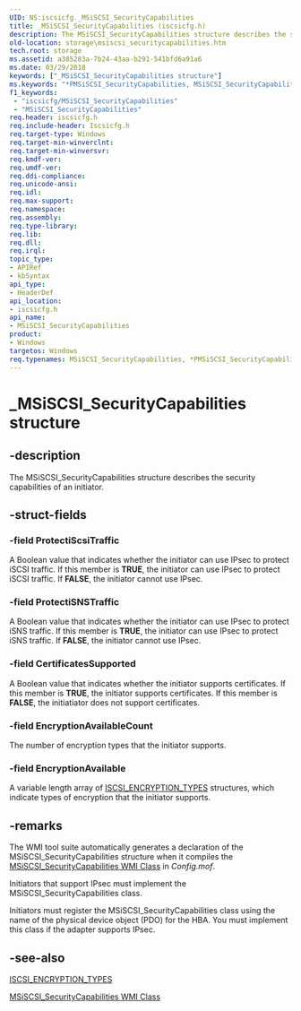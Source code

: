 ```yaml
---
UID: NS:iscsicfg._MSiSCSI_SecurityCapabilities
title: _MSiSCSI_SecurityCapabilities (iscsicfg.h)
description: The MSiSCSI_SecurityCapabilities structure describes the security capabilities of an initiator.
old-location: storage\msiscsi_securitycapabilities.htm
tech.root: storage
ms.assetid: a385283a-7b24-43aa-b291-541bfd6a91a6
ms.date: 03/29/2018
keywords: ["_MSiSCSI_SecurityCapabilities structure"]
ms.keywords: "*PMSiSCSI_SecurityCapabilities, MSiSCSI_SecurityCapabilities, MSiSCSI_SecurityCapabilities structure [Storage Devices], PMSiSCSI_SecurityCapabilities, PMSiSCSI_SecurityCapabilities structure pointer [Storage Devices], _MSiSCSI_SecurityCapabilities, iscsicfg/MSiSCSI_SecurityCapabilities, iscsicfg/PMSiSCSI_SecurityCapabilities, storage.msiscsi_securitycapabilities, structs-iSCSI_0e8b2bb9-69df-4d36-8002-ac32177b724a.xml"
f1_keywords:
 - "iscsicfg/MSiSCSI_SecurityCapabilities"
 - "MSiSCSI_SecurityCapabilities"
req.header: iscsicfg.h
req.include-header: Iscsicfg.h
req.target-type: Windows
req.target-min-winverclnt: 
req.target-min-winversvr: 
req.kmdf-ver: 
req.umdf-ver: 
req.ddi-compliance: 
req.unicode-ansi: 
req.idl: 
req.max-support: 
req.namespace: 
req.assembly: 
req.type-library: 
req.lib: 
req.dll: 
req.irql: 
topic_type:
- APIRef
- kbSyntax
api_type:
- HeaderDef
api_location:
- iscsicfg.h
api_name:
- MSiSCSI_SecurityCapabilities
product:
- Windows
targetos: Windows
req.typenames: MSiSCSI_SecurityCapabilities, *PMSiSCSI_SecurityCapabilities
---
```


# _MSiSCSI_SecurityCapabilities structure


## -description


The MSiSCSI_SecurityCapabilities structure describes the security capabilities of an initiator. 


## -struct-fields




### -field ProtectiScsiTraffic

A Boolean value that indicates whether the initiator can use IPsec to protect iSCSI traffic. If this member is <b>TRUE</b>, the initiator can use IPsec to protect iSCSI traffic. If <b>FALSE</b>, the initiator cannot use IPsec.


### -field ProtectiSNSTraffic

A Boolean value that indicates whether the initiator can use IPsec to protect iSNS traffic. If this member is <b>TRUE</b>, the initiator can use IPsec to protect iSNS traffic. If <b>FALSE</b>, the initiator cannot use IPsec.


### -field CertificatesSupported

A Boolean value that indicates whether the initiator supports certificates. If this member is <b>TRUE</b>, the initiator supports certificates. If this member is <b>FALSE</b>, the initiatiator does not support certificates.


### -field EncryptionAvailableCount

The number of encryption types that the initiator supports. 


### -field EncryptionAvailable

A variable length array of <a href="https://docs.microsoft.com/windows-hardware/drivers/ddi/iscsicfg/ne-iscsicfg-iscsi_encryption_types">ISCSI_ENCRYPTION_TYPES</a> structures, which indicate types of encryption that the initiator supports. 


## -remarks



The WMI tool suite automatically generates a declaration of the MSiSCSI_SecurityCapabilities structure when it compiles the <a href="https://docs.microsoft.com/windows-hardware/drivers/storage/msiscsi-securitycapabilities-wmi-class">MSiSCSI_SecurityCapabilities WMI Class</a> in <i>Config.mof</i>. 

Initiators that support IPsec must implement the MSiSCSI_SecurityCapabilities class. 

Initiators must register the MSiSCSI_SecurityCapabilities class using the name of the physical device object (PDO) for the HBA. You must implement this class if the adapter supports IPsec.




## -see-also




<a href="https://docs.microsoft.com/windows-hardware/drivers/ddi/iscsicfg/ne-iscsicfg-iscsi_encryption_types">ISCSI_ENCRYPTION_TYPES</a>



<a href="https://docs.microsoft.com/windows-hardware/drivers/storage/msiscsi-securitycapabilities-wmi-class">MSiSCSI_SecurityCapabilities WMI Class</a>
 

 

